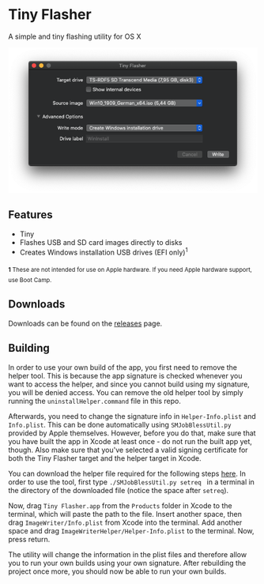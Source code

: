 # Tiny Flasher
A simple and tiny flashing utility for OS X

![screenshot](docs/img/screenshot.png?raw=1)

## Features
* Tiny
* Flashes USB and SD card images directly to disks
* Creates Windows installation USB drives (EFI only)<sup>1</sup>

<sub>**1** These are not intended for use on Apple hardware. If you need Apple hardware support, use Boot Camp.</sub>

## Downloads
Downloads can be found on the [releases](https://github.com/xxmicloxx/TinyFlasher/releases) page.

## Building
In order to use your own build of the app, you first need to remove the helper tool. This is because the app signature is checked whenever you want to access the helper, and since you cannot build using my signature, you will be denied access. You can remove the old helper tool by simply running the `uninstallHelper.command` file in this repo.

Afterwards, you need to change the signature info in `Helper-Info.plist` and `Info.plist`. This can be done automatically using `SMJobBlessUtil.py` provided by Apple themselves. However, before you do that, make sure that you have built the app in Xcode at least once - do not run the built app yet, though. Also make sure that you've selected a valid signing certificate for both the Tiny Flasher target and the helper target in Xcode.

You can download the helper file required for the following steps [here](https://developer.apple.com/library/archive/samplecode/SMJobBless/Listings/SMJobBlessUtil_py.html). In order to use the tool, first type `./SMJobBlessUtil.py setreq ` in a terminal in the directory of the downloaded file (notice the space after `setreq`).

Now, drag `Tiny Flasher.app` from the `Products` folder in Xcode to the terminal, which will paste the path to the file. Insert another space, then drag `ImageWriter/Info.plist` from Xcode into the terminal. Add another space and drag `ImageWriterHelper/Helper-Info.plist` to the terminal. Now, press return.

The utility will change the information in the plist files and therefore allow you to run your own builds using your own signature. After rebuilding the project once more, you should now be able to run your own builds.
